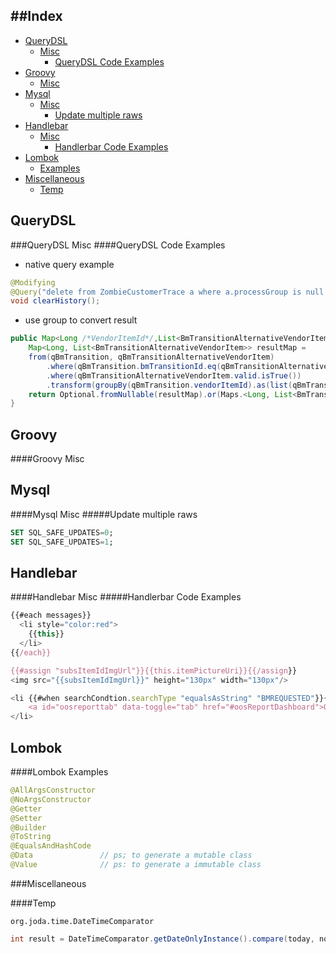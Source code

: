 ##Index
---
* [QueryDSL](#querydsl)
    - [Misc](#querydsl-misc)
        + [QueryDSL Code Examples](#querydsl-code-examples)
* [Groovy](#groovy)
    - [Misc](#groovy-misc)
* [Mysql](#mysql)
    - [Misc](#mysql-misc)
        + [Update multiple raws](#update-multiple-raws)
* [Handlebar](#handlebar)
    - [Misc](#handlebar-misc)
        + [Handlerbar Code Examples](#handlerbar-code-examples)
* [Lombok](#Lombok)
    - [Examples](#lombok-examples)
* [Miscellaneous](#miscellaneous)
    - [Temp](#temp)


QueryDSL
---
###QueryDSL Misc
####QueryDSL Code Examples
* native query example
```java
@Modifying 
@Query("delete from ZombieCustomerTrace a where a.processGroup is null ") 
void clearHistory(); 
```

* use group to convert result
```java
public Map<Long /*VendorItemId*/,List<BmTransitionAlternativeVendorItem>> findActivatedMapBySkuId(Long skuId){
    Map<Long, List<BmTransitionAlternativeVendorItem>> resultMap = 
    from(qBmTransition, qBmTransitionAlternativeVendorItem)
        .where(qBmTransition.bmTransitionId.eq(qBmTransitionAlternativeVendorItem.bmTransitionId))
        .where(qBmTransitionAlternativeVendorItem.valid.isTrue())
        .transform(groupBy(qBmTransition.vendorItemId).as(list(qBmTransitionAlternativeVendorItem)));
    return Optional.fromNullable(resultMap).or(Maps.<Long, List<BmTransitionAlternativeVendorItem>>newHashMap());
}
```

Groovy
---
####Groovy Misc

Mysql
---
####Mysql Misc
#####Update multiple raws
```sql
SET SQL_SAFE_UPDATES=0;
SET SQL_SAFE_UPDATES=1;
```

Handlebar
---
####Handlebar Misc
#####Handlerbar Code Examples
```javascript
{{#each messages}}
  <li style="color:red">
    {{this}}
  </li>
{{/each}}

{{#assign "subsItemIdImgUrl"}}{{this.itemPictureUri}}{{/assign}}
<img src="{{subsItemIdImgUrl}}" height="130px" width="130px"/>

<li {{#when searchCondtion.searchType "equalsAsString" "BMREQUESTED"}}{{else}}class="active"{{/when}}>
    <a id="oosreporttab" data-toggle="tab" href="#oosReportDashboard">OOS Report</a>
</li>
```

Lombok
---
####Lombok Examples
```java
@AllArgsConstructor
@NoArgsConstructor
@Getter
@Setter
@Builder
@ToString
@EqualsAndHashCode
@Data               // ps; to generate a mutable class
@Value              // ps: to generate a immutable class
```


###Miscellaneous

####Temp

`org.joda.time.DateTimeComparator`

```java
int result = DateTimeComparator.getDateOnlyInstance().compare(today, notifyDate);
```

